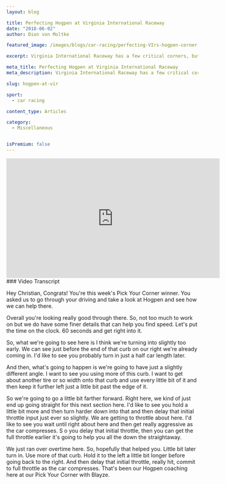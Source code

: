 ```yaml
---
layout: blog

title: Perfecting Hogpen at Virginia International Raceway
date: "2018-06-02"
author: Dion von Moltke

featured_image: /images/blogs/car-racing/perfecting-VIrs-hogpen-corner.jpg

excerpt: Virginia International Raceway has a few critical corners, but arguably none are more difficult or more important to master than Hogpen.

meta_title: Perfecting Hogpen at Virginia International Raceway
meta_description: Virginia International Raceway has a few critical corners, but arguably none are more difficult or more important to master than Hogpen.

slug: hogpen-at-vir

sport:
  - car racing

content_type: Articles

category:
  - Miscellaneous


isPremium: false
---
```


<iframe title="Blog iFrame" id="videoIframe" width="560" height="315" src="https://www.youtube.com/embed/V7FJzX8QVx4" frameborder="0" allow="accelerometer; autoplay; encrypted-media; gyroscope; picture-in-picture" allowfullscreen></iframe>
### Video Transcript

Hey Christian, Congrats! You're this week's Pick Your Corner winner. You asked us to go through your driving and take a look at Hogpen and see how we can help there.

Overall you're looking really good through there. So, not too much to work on but we do have some finer details that can help you find speed. Let's put the time on the clock. 60 seconds and get right into it.

So, what we're going to see here is I think we're turning into slightly too early. We can see just before the end of that curb on our right we're already coming in. I'd like to see you probably turn in just a half car length later.

And then, what's going to happen is we're going to have just a slightly different angle. I want to see you using more of this curb. I want to get about another tire or so width onto that curb and use every little bit of it and then keep it further left just a little bit past the edge of it.

<span id="call-to-action"></span>

So we're going to go a little bit farther forward. Right here, we kind of just end up going straight for this next section here. I'd like to see you hold a little bit more and then turn harder down into that and then delay that initial throttle input just ever so slightly. We are getting to throttle about here. I'd like to see you wait until right about here and then get really aggressive as the car compresses. S o you delay that initial throttle, then you can get the full throttle earlier it's going to help you all the down the straightaway.

We just ran over overtime here. So, hopefully that helped you. Little bit later turn in. Use more of that curb. Hold it to the left a little bit longer before going back to the right. And then delay that initial throttle, really hit, commit to full throttle as the car compresses. That's been our Hogpen coaching here at our Pick Your Corner with Blayze.
